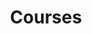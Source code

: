 ---
layout: page
title: Courses
permalink: /courses/
description: A collection of courses I've taken or taught.
nav: true
nav_order: 5
---